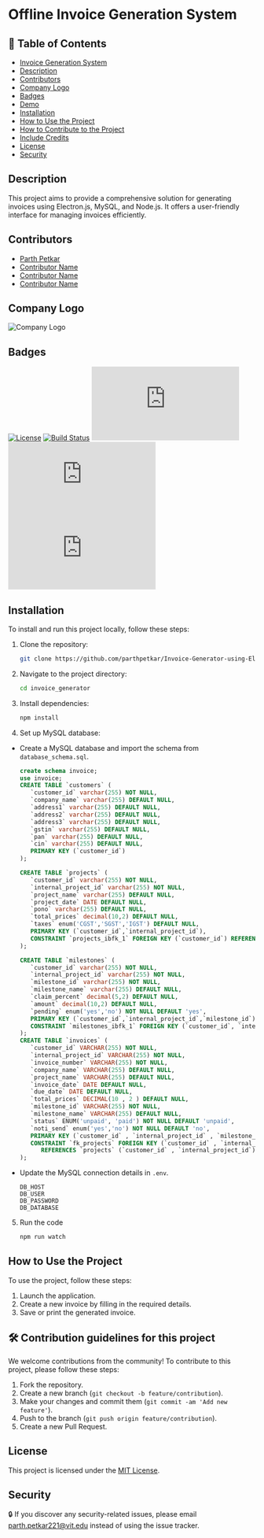 # Offline Invoice Generation System

## 🎨 Table of Contents
- [Invoice Generation System](#invoice-generation-system)
- [Description](#description)
- [Contributors](#contributors)
- [Company Logo](#company-logo)
- [Badges](#badges)
- [Demo](#demo)
- [Installation](#installation)
- [How to Use the Project](#how-to-use-the-project)
- [How to Contribute to the Project](#how-to-contribute-to-the-project)
- [Include Credits](#include-credits)
- [License](#license)
- [Security](#security)


## Description
This project aims to provide a comprehensive solution for generating invoices using Electron.js, MySQL, and Node.js. It offers a user-friendly interface for managing invoices efficiently.

## Contributors
- [Parth Petkar](https://github.com/parthpetkar)
- [Contributor Name](https://github.com/contributor)
- [Contributor Name](https://github.com/contributor)
- [Contributor Name](https://github.com/contributor)

## Company Logo
![Company Logo](../invoice_generator/Assets/company-logo.png)

## Badges
[![License](https://img.shields.io/badge/License-MIT-yellow.svg)](https://opensource.org/licenses/MIT)
[![Build Status](https://travis-ci.com/parthpetkar/Invoice-Generator-using-Electron.js.svg?branch=main)](https://github.com/parthpetkar/Invoice-Generator-using-Electron.js)
[![GitHub issues](https://img.shields.io/github/issues/parthpetkar/Invoice-Generator-using-Electron.js)](https://github.com/parthpetkar/Invoice-Generator-using-Electron.js/issues)
[![GitHub stars](https://img.shields.io/github/stars/parthpetkar/Invoice-Generator-using-Electron.js)](https://github.com/parthpetkar/Invoice-Generator-using-Electron.js/stargazers)
[![GitHub forks](https://img.shields.io/github/forks/parthpetkar/Invoice-Generator-using-Electron.js)](https://github.com/parthpetkar/Invoice-Generator-using-Electron.js/network)

## Installation
To install and run this project locally, follow these steps:

1. Clone the repository:
   ```bash
   git clone https://github.com/parthpetkar/Invoice-Generator-using-Electron.js

2. Navigate to the project directory:
   ```bash
   cd invoice_generator

3. Install dependencies:
   ```bash
   npm install

4. Set up MySQL database:
- Create a MySQL database and import the schema from `database_schema.sql`.
   ```sql
   create schema invoice;
   use invoice;
   CREATE TABLE `customers` (
      `customer_id` varchar(255) NOT NULL,
      `company_name` varchar(255) DEFAULT NULL,
      `address1` varchar(255) DEFAULT NULL,
      `address2` varchar(255) DEFAULT NULL,
      `address3` varchar(255) DEFAULT NULL,
      `gstin` varchar(255) DEFAULT NULL,
      `pan` varchar(255) DEFAULT NULL,
      `cin` varchar(255) DEFAULT NULL,
      PRIMARY KEY (`customer_id`)
   );

   CREATE TABLE `projects` (
      `customer_id` varchar(255) NOT NULL,
      `internal_project_id` varchar(255) NOT NULL,
      `project_name` varchar(255) DEFAULT NULL,
      `project_date` DATE DEFAULT NULL,
      `pono` varchar(255) DEFAULT NULL,
      `total_prices` decimal(10,2) DEFAULT NULL,
      `taxes` enum('CGST','SGST','IGST') DEFAULT NULL,
      PRIMARY KEY (`customer_id`,`internal_project_id`),
      CONSTRAINT `projects_ibfk_1` FOREIGN KEY (`customer_id`) REFERENCES `customers` (`customer_id`)
   );

   CREATE TABLE `milestones` (
      `customer_id` varchar(255) NOT NULL,
      `internal_project_id` varchar(255) NOT NULL,
      `milestone_id` varchar(255) NOT NULL,
      `milestone_name` varchar(255) DEFAULT NULL,
      `claim_percent` decimal(5,2) DEFAULT NULL,
      `amount` decimal(10,2) DEFAULT NULL,
      `pending` enum('yes','no') NOT NULL DEFAULT 'yes',
      PRIMARY KEY (`customer_id`,`internal_project_id`,`milestone_id`),
      CONSTRAINT `milestones_ibfk_1` FOREIGN KEY (`customer_id`, `internal_project_id`) REFERENCES `projects` (`customer_id`, `internal_project_id`)
   );
   CREATE TABLE `invoices` (
      `customer_id` VARCHAR(255) NOT NULL,
      `internal_project_id` VARCHAR(255) NOT NULL,
      `invoice_number` VARCHAR(255) NOT NULL,
      `company_name` VARCHAR(255) DEFAULT NULL,
      `project_name` VARCHAR(255) DEFAULT NULL,
      `invoice_date` DATE DEFAULT NULL,
      `due_date` DATE DEFAULT NULL,
      `total_prices` DECIMAL(10 , 2 ) DEFAULT NULL,
      `milestone_id` VARCHAR(255) NOT NULL,
      `milestone_name` VARCHAR(255) DEFAULT NULL,
      `status` ENUM('unpaid', 'paid') NOT NULL DEFAULT 'unpaid',
      `noti_send` enum('yes','no') NOT NULL DEFAULT 'no',
      PRIMARY KEY (`customer_id` , `internal_project_id` , `milestone_id`),
      CONSTRAINT `fk_projects` FOREIGN KEY (`customer_id` , `internal_project_id`)
         REFERENCES `projects` (`customer_id` , `internal_project_id`)
   );

   
- Update the MySQL connection details in `.env`.
   ```
   DB_HOST
   DB_USER
   DB_PASSWORD
   DB_DATABASE

5. Run the code
   ```bash
   npm run watch


## How to Use the Project
To use the project, follow these steps:

1. Launch the application.
2. Create a new invoice by filling in the required details.
3. Save or print the generated invoice.

## 🛠️ Contribution guidelines for this project
We welcome contributions from the community! To contribute to this project, please follow these steps:

1. Fork the repository.
2. Create a new branch (`git checkout -b feature/contribution`).
3. Make your changes and commit them (`git commit -am 'Add new feature'`).
4. Push to the branch (`git push origin feature/contribution`).
5. Create a new Pull Request.

## License
This project is licensed under the [MIT License](LICENSE).

## Security
🔒 If you discover any security-related issues, please email [parth.petkar221@vit.edu](parth.petkar221@vit.edu) instead of using the issue tracker.
